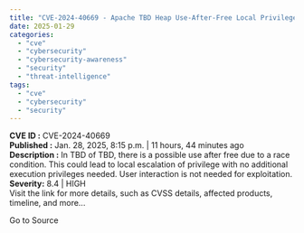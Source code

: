 ```yaml
---
title: "CVE-2024-40669 - Apache TBD Heap Use-After-Free Local Privilege Escalation Vulnerability"
date: 2025-01-29
categories: 
  - "cve"
  - "cybersecurity"
  - "cybersecurity-awareness"
  - "security"
  - "threat-intelligence"
tags: 
  - "cve"
  - "cybersecurity"
  - "security"
---
```


**CVE ID :** CVE-2024-40669  
**Published :** Jan. 28, 2025, 8:15 p.m. | 11 hours, 44 minutes ago  
**Description :** In TBD of TBD, there is a possible use after free due to a race condition. This could lead to local escalation of privilege with no additional execution privileges needed. User interaction is not needed for exploitation.  
**Severity:** 8.4 | HIGH  
Visit the link for more details, such as CVSS details, affected products, timeline, and more...

Go to Source
